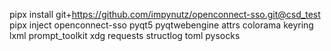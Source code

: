 pipx install git+https://github.com/impynutz/openconnect-sso.git@csd_test
pipx inject openconnect-sso pyqt5 pyqtwebengine attrs colorama keyring lxml prompt_toolkit xdg requests structlog toml pysocks
